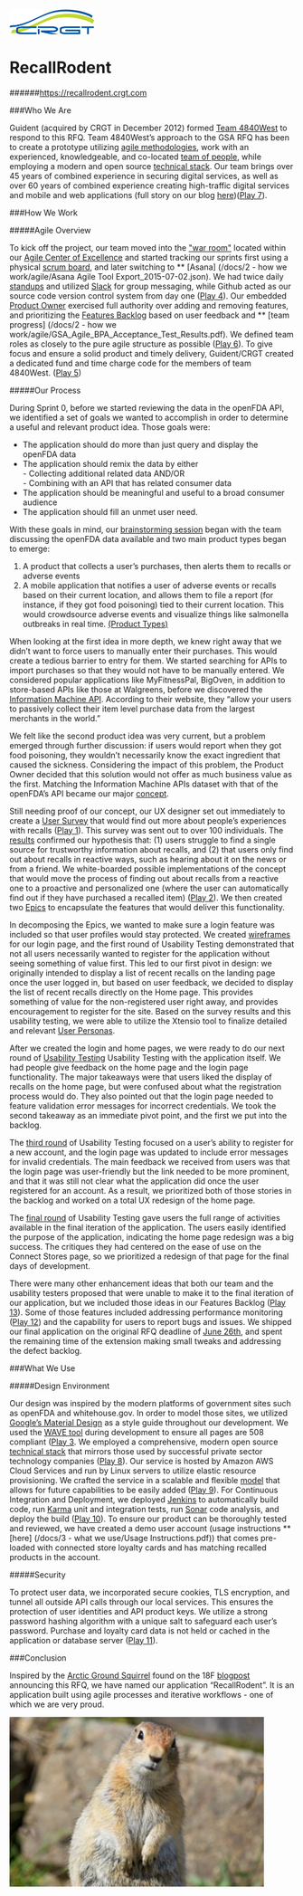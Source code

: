 <img src="/docs/2 - how we work/process/CRGT-Logo.png" alt="CRGT Logo" width="150px">

# RecallRodent
######https://recallrodent.crgt.com

###Who We Are

Guident (acquired by CRGT in December 2012) formed <a target="_blank" href="https://github.com/CRGTMobile/18f-agile-bpa/blob/master/docs/1%20-%20who%20we%20are/Team%20Story%20Document.pdf">Team 4840West</a> to respond to this RFQ. Team 4840West’s approach to the GSA RFQ has been to create a prototype utilizing <a target="_blank" href="https://github.com/CRGTMobile/18f-agile-bpa/blob/master/docs/1%20-%20who%20we%20are/Agile%20Methodologies.JPG">agile methodologies</a>, work with an experienced, knowledgeable, and co-located <a target="_blank" href="http://4840west.tumblr.com/post/121944264253/team-4840west">team of people</a>, while employing a modern and open source <a target="_blank" href="https://github.com/CRGTMobile/18f-agile-bpa/blob/master/docs/3%20-%20what%20we%20use/tech-stack.md">technical stack</a>. Our team brings over 45 years of combined experience in securing digital services, as well as over 60 years of combined experience creating high-traffic digital services and mobile and web applications (full story on our blog <a target="_blank" href="http://4840west.tumblr.com/">here</a>)(<a target="_blank" href="https://playbook.cio.gov/#play7">Play 7</a>).

###How We Work

#####Agile Overview

To kick off the project, our team moved into the <a target="_blank" href="http://4840west.tumblr.com/post/121892117793/the-team-digging-in-on-our-first-full-day-on-the">"war room"</a> located within our <a target="_blank" href="https://github.com/CRGTMobile/18f-agile-bpa/blob/master/docs/2%20-%20how%20we%20work/agile/Agile%20Center%20of%20Excellence.jpg">Agile Center of Excellence</a> and started tracking our sprints first using a physical <a target="_blank" href="http://4840west.tumblr.com/post/121892195853/clare-mark-discussing-testing-tasks">scrum board</a>, and later switching to ** [Asana] (/docs/2 - how we work/agile/Asana Agile Tool Export_2015-07-02.json). We had twice daily <a target="_blank" href="https://github.com/CRGTMobile/18f-agile-bpa/blob/master/docs/2%20-%20how%20we%20work/agile/Stand%20Up.JPG">standups</a> and utilized <a target="_blank" href="https://github.com/CRGTMobile/18f-agile-bpa/blob/master/docs/2%20-%20how%20we%20work/agile/Slack_Screenshot_1.png">Slack</a> for group messaging, while Github acted as our source code version control system from day one (<a target="_blank" href="https://playbook.cio.gov/#play4">Play 4</a>). Our embedded <a target="_blank" href="http://4840west.tumblr.com/post/122366423858/just-so-everyone-knows-d">Product Owner</a> exercised full authority over adding and removing features, and prioritizing the <a target="_blank" href="https://github.com/CRGTMobile/18f-agile-bpa/blob/master/docs/2%20-%20how%20we%20work/agile/Asana_Screenshot_1.png">Features Backlog</a> based on user feedback and ** [team progress] (/docs/2 - how we work/agile/GSA_Agile_BPA_Acceptance_Test_Results.pdf). We defined team roles as closely to the pure agile structure as possible (<a target="_blank" href="https://playbook.cio.gov/#play6">Play 6</a>). To give focus and ensure a solid product and timely delivery, Guident/CRGT created a dedicated fund and time charge code for the members of team 4840West. (<a target="_blank" href="https://playbook.cio.gov/#play5">Play 5</a>)

#####Our Process

During Sprint 0, before we started reviewing the data in the openFDA API, we identified a set of goals we wanted to accomplish in order to determine a useful and relevant product idea.  Those goals were:
<ul>
<li>The application should do more than just query and display the openFDA data</li>
<li>The application should remix the data by either <br>
 - Collecting additional related data AND/OR <br>
 - Combining with an API that has related consumer data </li>
<li>The application should be meaningful and useful to a broad consumer audience </li>
<li>The application should fill an unmet user need.</li>
</ul>

With these goals in mind, our <a target="_blank" href="https://github.com/CRGTMobile/18f-agile-bpa/blob/master/docs/2%20-%20how%20we%20work/process/Brainstorming%20Product%20Ideas.JPG">brainstorming session</a> began with the team discussing the openFDA data available and two main product types began to emerge:
<ol>
<li>A product that collects a user’s purchases, then alerts them to recalls or adverse events </li>
<li>A mobile application that notifies a user of adverse events or recalls based on their current location, and allows them to file a report (for instance, if they got food poisoning) tied to their current location.  This would crowdsource adverse events and visualize things like salmonella outbreaks in real time. <a target="_blank" href="https://github.com/CRGTMobile/18f-agile-bpa/blob/master/docs/2%20-%20how%20we%20work/process/Product%20Types.JPG">(Product Types)</a></li>
</ol>

When looking at the first idea in more depth, we knew right away that we didn’t want to force users to manually enter their purchases.  This would create a tedious barrier to entry for them.  We started searching for APIs to import purchases so that they would not have to be manually entered.  We considered popular applications like MyFitnessPal, BigOven, in addition to store-based APIs like those at Walgreens, before we discovered the <a target="_blank" href="http://iamdata.co/">Information Machine API</a>.  According to their website, they “allow your users to passively collect their item level purchase data from the largest merchants in the world.”  

We felt like the second product idea was very current, but a problem emerged through further discussion: if users would report when they got food poisoning, they wouldn’t necessarily know the exact ingredient that caused the sickness.  Considering the impact of this problem, the Product Owner decided that this solution would not offer as much business value as the first.  Matching the Information Machine APIs dataset with that of the openFDA’s API became our major <a target="_blank" href="https://github.com/CRGTMobile/18f-agile-bpa/blob/master/docs/2%20-%20how%20we%20work/process/matching_algorithm_concept.pdf">concept</a>.

Still needing proof of our concept, our UX designer set out immediately to create a <a target="_blank" href="https://shesjulie.typeform.com/to/GIFLnG">User Survey</a> that would find out more about people’s experiences with recalls (<a target="_blank" href="https://playbook.cio.gov/#play1">Play 1</a>).  This survey was sent out to over 100 individuals.  The <a target="_blank" href="https://github.com/CRGTMobile/18f-agile-bpa/blob/master/docs/2%20-%20how%20we%20work/process/usability%20testing/Usability%20Testing%20Results.pdf">results</a> confirmed our hypothesis that: (1) users struggle to find a single source for trustworthy information about recalls, and (2) that users only find out about recalls in reactive ways, such as hearing about it on the news or from a friend.  We white-boarded possible implementations of the concept that would move the process of finding out about recalls from a reactive one to a proactive and personalized one (where the user can automatically find out if they have purchased a recalled item) (<a target="_blank" href="https://playbook.cio.gov/#play2">Play 2</a>).  We then created two <a target="_blank" href="https://github.com/CRGTMobile/18f-agile-bpa/blob/master/docs/2%20-%20how%20we%20work/process/Epics.JPG">Epics</a> to encapsulate the features that would deliver this functionality. 

In decomposing the Epics, we wanted to make sure a login feature was included so that user profiles would stay protected.  We created <a target="_blank" href="https://github.com/CRGTMobile/18f-agile-bpa/blob/master/docs/2%20-%20how%20we%20work/process/wireframes/Wireframes.pdf">wireframes</a> for our login page, and the first round of Usability Testing demonstrated that not all users necessarily wanted to register for the application without seeing something of value first.  This led to our first pivot in design: we originally intended to display a list of recent recalls on the landing page once the user logged in, but based on user feedback, we decided to display the list of recent recalls directly on the Home page.  This provides something of value for the non-registered user right away, and provides encouragement to register for the site.  Based on the survey results and this usability testing, we were able to utilize the Xtensio tool to finalize detailed and relevant <a target="_blank" href="https://github.com/CRGTMobile/18f-agile-bpa/blob/master/docs/2%20-%20how%20we%20work/process/User%20Personas.pdf">User Personas</a>.

After we created the login and home pages, we were ready to do our next round of <a target="_blank" href="https://github.com/CRGTMobile/18f-agile-bpa/blob/master/docs/2%20-%20how%20we%20work/process/usability%20testing/Usability%20Testing%20Round%202.md">Usability Testing</a> Usability Testing with the application itself.  We had people give feedback on the home page and the login page functionality.  The major takeaways were that users liked the display of recalls on the home page, but were confused about what the registration process would do. They also pointed out that the login page needed to feature validation error messages for incorrect credentials.  We took the second takeaway as an immediate pivot point, and the first we put into the backlog.

The <a target="_blank" href="https://github.com/CRGTMobile/18f-agile-bpa/blob/master/docs/2%20-%20how%20we%20work/process/usability%20testing/Usability%20Testing%20Round%203.md">third round</a> of Usability Testing focused on a user’s ability to register for a new account, and the login page was updated to include error messages for invalid credentials.  The main feedback we received from users was that the login page was user-friendly but the link needed to be more prominent, and that it was still not clear what the application did once the user registered for an account.  As a result, we prioritized both of those stories in the backlog and worked on a total UX redesign of the home page.

The <a target="_blank" href="https://github.com/CRGTMobile/18f-agile-bpa/blob/master/docs/2%20-%20how%20we%20work/process/usability%20testing/Usability%20Testing%20Round%204.md">final round</a> of Usability Testing gave users the full range of activities available in the final iteration of the application.  The users easily identified the purpose of the application, indicating the home page redesign was a big success.  The critiques they had centered on the ease of use on the Connect Stores page, so we prioritized a redesign of that page for the final days of development. 

There were many other enhancement ideas that both our team and the usability testers proposed that were unable to make it to the final iteration of our application, but we included those ideas in our Features Backlog (<a target="_blank" href="https://playbook.cio.gov/#play13">Play 13</a>).  Some of those features included addressing performance monitoring (<a target="_blank" href="https://playbook.cio.gov/#play12">Play 12</a>) and the capability for users to report bugs and issues.  We shipped our final application on the original RFQ deadline of <a target="_blank" href="https://github.com/CRGTMobile/18f-agile-bpa/tree/1.0.0">June 26th</a>, and spent the remaining time of the extension making small tweaks and addressing the defect backlog.


###What We Use

#####Design Environment

Our design was inspired by the modern platforms of government sites such as openFDA and whitehouse.gov.  In order to model those sites, we utilized <a target="_blank" href="https://www.google.com/design/spec/material-design/introduction.html">Google’s Material Design</a> as a style guide throughout our development. We used the <a target="_blank" href="https://github.com/CRGTMobile/18f-agile-bpa/blob/master/docs/3%20-%20what%20we%20use/WAVE%20Tool%20Usage.jpg">WAVE tool</a> during development to ensure all pages are 508 compliant (<a target="_blank" href="https://playbook.cio.gov/#play3">Play 3</a>. We employed a comprehensive, modern open source <a target="_blank" href="https://github.com/CRGTMobile/18f-agile-bpa/blob/master/docs/3%20-%20what%20we%20use/tech-stack.md">technical stack</a>  that mirrors those used by successful private sector technology companies (<a target="_blank" href="https://playbook.cio.gov/#play8">Play 8</a>). Our service is hosted by Amazon AWS Cloud Services and run by Linux servers to utilize elastic resource provisioning. We crafted the service in a scalable and flexible <a target="_blank" href="https://github.com/CRGTMobile/18f-agile-bpa/blob/master/docs/3%20-%20what%20we%20use/system_diagram.pdf">model</a> that allows for future capabilities to be easily added (<a target="_blank" href="https://playbook.cio.gov/#play9">Play 9</a>). For Continuous Integration and Deployment, we deployed <a target="_blank" href="https://github.com/CRGTMobile/18f-agile-bpa/blob/master/docs/3%20-%20what%20we%20use/Jenkins%20build%20and%20deploy%20screenshot.png">Jenkins</a> to automatically build code, run <a target="_blank" href="https://github.com/CRGTMobile/18f-agile-bpa/blob/master/docs/3%20-%20what%20we%20use/Karma_unit_test_for_Login.png">Karma</a> unit and integration tests, run <a target="_blank" href="https://github.com/CRGTMobile/18f-agile-bpa/blob/master/docs/3%20-%20what%20we%20use/Sonar%20output%20screenshot.png">Sonar</a> code analysis, and deploy the build (<a target="_blank" href="https://playbook.cio.gov/#play10">Play 10</a>).  To ensure our product can be thoroughly tested and reviewed, we have created a demo user account (usage instructions ** [here] (/docs/3 - what we use/Usage Instructions.pdf)) that comes pre-loaded with connected store loyalty cards and has matching recalled products in the account.

#####Security

To protect user data, we incorporated secure cookies, TLS encryption, and tunnel all outside API calls through our local services.  This ensures the protection of user identities and API product keys.  We utilize a strong password hashing algorithm with a unique salt to safeguard each user’s password. Purchase and loyalty card data is not held or cached in the application or database server (<a target="_blank" href="https://playbook.cio.gov/#play11">Play 11</a>).

###Conclusion

Inspired by the <a target="_blank" href="http://www.nps.gov/dena/learn/nature/images/as-2_5.jpg">Arctic Ground Squirrel</a> found on the 18F <a target="_blank" href="https://18f.gsa.gov/2015/06/15/agile-bpa-is-here/">blogpost</a> announcing this RFQ, we have named our application “RecallRodent”. It is an application built using agile processes and iterative workflows - one of which we are very proud.

<img src="/docs/3 - what we use/install/images/arctic ground squirrel.png" alt="Just Ship It" width="450px">
